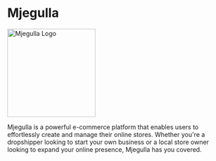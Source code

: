 # Mjegulla

<a href="https://mjegulla.com">
  <img src="https://mjegulla.com/home_assets/logo.png" alt="Mjegulla Logo" width="200">
</a>

Mjegulla is a powerful e-commerce platform that enables users to effortlessly create and manage their online stores. Whether you're a dropshipper looking to start your own business or a local store owner looking to expand your online presence, Mjegulla has you covered.